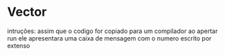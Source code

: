 # Vector

intruções:
assim que o codigo for copiado para um compilador ao apertar run ele apresentara uma caixa de mensagem com o numero escrito por extenso
